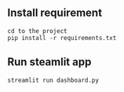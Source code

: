 ## Install requirement
```
cd to the project
pip install -r requirements.txt
```

## Run steamlit app
```
streamlit run dashboard.py
```